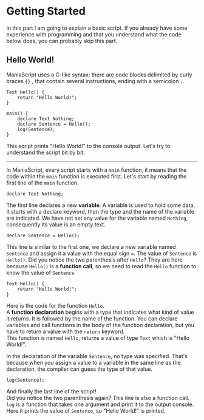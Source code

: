 # Getting Started

In this part I am going to explain a basic script. If you already have some experience with programming and that you understand what the code below does, you can probably skip this part.

## Hello World!

ManiaScript uses a C-like syntax: there are code blocks delimited by curly braces `{}` , that contain several instructions, ending with a semicolon `;`.

```maniascript
Text Hello() {
    return "Hello World!";
}

main() {
    declare Text Nothing;
    declare Sentence = Hello();
    log(Sentence);
}
```

This script prints "Hello World!" to the console output. Let's try to understand the script bit by bit.

___

In ManiaScript, every script starts with a `main` function, it means that the code within the `main` function is executed first. Let's start by reading the first line of the `main` function.

```maniascript
declare Text Nothing;
```

The first line declares a new **variable**. A variable is used to hold some data. It starts with a declare keyword, then the type and the name of the variable are indicated. We have not set any value for the variable named `Nothing`, consequently its value is an empty text.

```maniascript
declare Sentence = Hello();
```

This line is similar  to the first one, we declare a new variable named `Sentence` and assign it a value with the equal sign `=`. The value of `Sentence` is `Hello()`. Did you notice the two parenthesis after `Hello`? They are here because `Hello()` is a  **function call**, so we need to read the `Hello` function to know the value of `Sentence`.

```maniascript
Text Hello() {
    return "Hello World!";
}
```

Here is the code for the function `Hello`.  
A **function declaration** begins with a type that indicates what kind of value it returns. It is followed by the name of the function. You can declare variables and call functions in the body of the function declaration, but you have to return a value with the `return` keyword.  
This function is named `Hello`, returns a value of type `Text` which is "Hello World!".

In the declaration of the variable `Sentence`, no type was specified. That's because when you assign a value to a variable in the same line as the declaration, the compiler can guess the type of that value.

```maniascript
log(Sentence);
```

And finally the last line of the script!  
Did you notice the two parenthesis again? This line is also a function call.  
`log` is a function that takes one argument and print it to the output console. Here it prints the value of `Sentence`, so "Hello World!" is printed.

